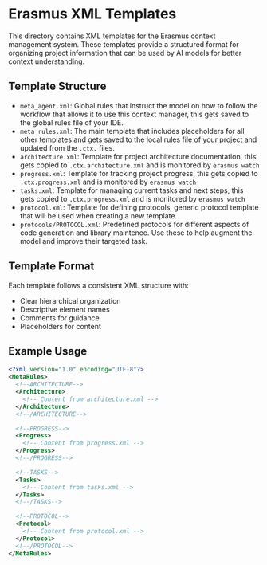 # Erasmus XML Templates

This directory contains XML templates for the Erasmus context management system. These templates provide a structured format for organizing project information that can be used by AI models for better context understanding.

## Template Structure

- `meta_agent.xml`: Global rules that instruct the model on how to follow the workflow that allows it to use this context manager, this gets saved to the global rules file of your IDE.
- `meta_rules.xml`: The main template that includes placeholders for all other templates and gets saved to the local rules file of your project and updated from the `.ctx.` files.
- `architecture.xml`: Template for project architecture documentation, this gets copied to `.ctx.architecture.xml` and is monitored by `erasmus watch`
- `progress.xml`: Template for tracking project progress, this gets copied to `.ctx.progress.xml` and is monitored by `erasmus watch`
- `tasks.xml`: Template for managing current tasks and next steps, this gets copied to `.ctx.progress.xml` and is monitored by `erasmus watch`
- `protocol.xml`: Template for defining protocols, generic protocol template that will be used when creating a new template.
- `protocols/PROTOCOL.xml`: Predefined protocols for different aspects of code generation and library maintence. Use these to help augment the model and improve their targeted task.

## Template Format

Each template follows a consistent XML structure with:

- Clear hierarchical organization
- Descriptive element names
- Comments for guidance
- Placeholders for content

## Example Usage

```xml
<?xml version="1.0" encoding="UTF-8"?>
<MetaRules>
  <!--ARCHITECTURE-->
  <Architecture>
    <!-- Content from architecture.xml -->
  </Architecture>
  <!--/ARCHITECTURE-->

  <!--PROGRESS-->
  <Progress>
    <!-- Content from progress.xml -->
  </Progress>
  <!--/PROGRESS-->

  <!--TASKS-->
  <Tasks>
    <!-- Content from tasks.xml -->
  </Tasks>
  <!--/TASKS-->

  <!--PROTOCOL-->
  <Protocol>
    <!-- Content from protocol.xml -->
  </Protocol>
  <!--/PROTOCOL-->
</MetaRules>
```
